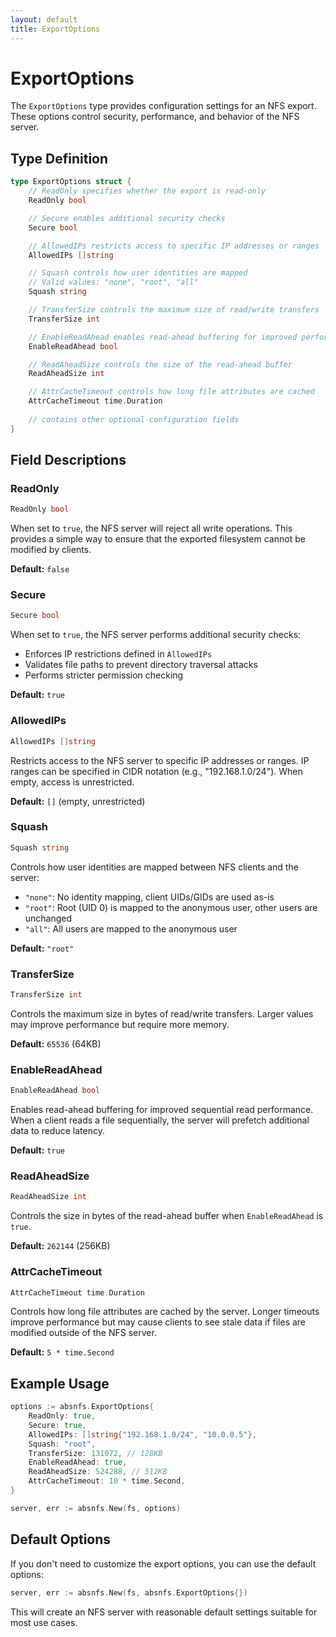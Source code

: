 ```yaml
---
layout: default
title: ExportOptions
---
```


# ExportOptions

The `ExportOptions` type provides configuration settings for an NFS export. These options control security, performance, and behavior of the NFS server.

## Type Definition

```go
type ExportOptions struct {
    // ReadOnly specifies whether the export is read-only
    ReadOnly bool

    // Secure enables additional security checks
    Secure bool

    // AllowedIPs restricts access to specific IP addresses or ranges
    AllowedIPs []string

    // Squash controls how user identities are mapped
    // Valid values: "none", "root", "all"
    Squash string

    // TransferSize controls the maximum size of read/write transfers
    TransferSize int

    // EnableReadAhead enables read-ahead buffering for improved performance
    EnableReadAhead bool

    // ReadAheadSize controls the size of the read-ahead buffer
    ReadAheadSize int

    // AttrCacheTimeout controls how long file attributes are cached
    AttrCacheTimeout time.Duration
    
    // contains other optional configuration fields
}
```

## Field Descriptions

### ReadOnly

```go
ReadOnly bool
```

When set to `true`, the NFS server will reject all write operations. This provides a simple way to ensure that the exported filesystem cannot be modified by clients.

**Default:** `false`

### Secure

```go
Secure bool
```

When set to `true`, the NFS server performs additional security checks:

- Enforces IP restrictions defined in `AllowedIPs`
- Validates file paths to prevent directory traversal attacks
- Performs stricter permission checking

**Default:** `true`

### AllowedIPs

```go
AllowedIPs []string
```

Restricts access to the NFS server to specific IP addresses or ranges. IP ranges can be specified in CIDR notation (e.g., "192.168.1.0/24"). When empty, access is unrestricted.

**Default:** `[]` (empty, unrestricted)

### Squash

```go
Squash string
```

Controls how user identities are mapped between NFS clients and the server:

- `"none"`: No identity mapping, client UIDs/GIDs are used as-is
- `"root"`: Root (UID 0) is mapped to the anonymous user, other users are unchanged
- `"all"`: All users are mapped to the anonymous user

**Default:** `"root"`

### TransferSize

```go
TransferSize int
```

Controls the maximum size in bytes of read/write transfers. Larger values may improve performance but require more memory.

**Default:** `65536` (64KB)

### EnableReadAhead

```go
EnableReadAhead bool
```

Enables read-ahead buffering for improved sequential read performance. When a client reads a file sequentially, the server will prefetch additional data to reduce latency.

**Default:** `true`

### ReadAheadSize

```go
ReadAheadSize int
```

Controls the size in bytes of the read-ahead buffer when `EnableReadAhead` is `true`.

**Default:** `262144` (256KB)

### AttrCacheTimeout

```go
AttrCacheTimeout time.Duration
```

Controls how long file attributes are cached by the server. Longer timeouts improve performance but may cause clients to see stale data if files are modified outside of the NFS server.

**Default:** `5 * time.Second`

## Example Usage

```go
options := absnfs.ExportOptions{
    ReadOnly: true,
    Secure: true,
    AllowedIPs: []string{"192.168.1.0/24", "10.0.0.5"},
    Squash: "root",
    TransferSize: 131072, // 128KB
    EnableReadAhead: true,
    ReadAheadSize: 524288, // 512KB
    AttrCacheTimeout: 10 * time.Second,
}

server, err := absnfs.New(fs, options)
```

## Default Options

If you don't need to customize the export options, you can use the default options:

```go
server, err := absnfs.New(fs, absnfs.ExportOptions{})
```

This will create an NFS server with reasonable default settings suitable for most use cases.